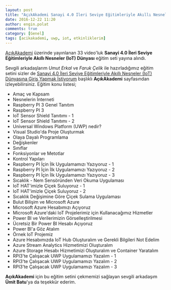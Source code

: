 ```yaml
---
layout: post
title: "AçıkAkademi Sanayi 4.0 İleri Seviye Eğitimleriyle Akıllı Nesneler (IoT) Dünyasına Giriş Yapmak İstiyorum Eğitimi 2016"
date: 2016-12-22 11:20
author: engin.polat
comments: true
category: [Genel]
tags: [acikakademi, uwp, iot, etkinliklerim]
---
```

<a href="http://www.acikakademi.com/" target="_blank">AçıkAkademi</a> üzerinde yayınlanan 33 video'luk **Sanayi 4.0 İleri Seviye Eğitimleriyle Akıllı Nesneler (IoT) Dünyası** eğitim seti yayına alındı.

Sevgili arkadaşlarım *Umut Erkal* ve *Faruk Çelik* ile hazırladığımız eğitim setini sizler de <a href="https://www.acikakademi.com/portal/egitimler/sanayi-4-0.aspx" target="_blank">Sanayi 4.0 İleri Seviye Eğitimleriyle Akıllı Nesneler (IoT) Dünyasına Giriş Yapmak İstiyorum</a> başlıklı **AçıkAkademi** sayfasından izleyebilirsiniz. Eğitim konu listesi;

*   Amaç ve Kapsam
*   Nesnelerin İnterneti
*   Raspberry PI 3 Genel Tanıtım
*   Raspberry PI 3
*   IoT Sensor Shield Tanıtımı - 1
*   IoT Sensor Shield Tanıtımı - 2
*   Universal Windows Platform (UWP) nedir?
*   Visual Studio'da Proje Oluşturmak
*   Olaya Dayalı Programlama
*   Değişkenler
*   Sınıflar
*   Fonksiyonlar ve Metotlar
*   Kontrol Yapıları
*   Raspberry PI İçin İlk Uygulamamızı Yazıyoruz - 1
*   Raspberry PI İçin İlk Uygulamamızı Yazıyoruz - 2
*   Raspberry PI İçin İlk Uygulamamızı Yazıyoruz - 3
*   Sıcaklık - Nem Sensöründen Veri Okuma Uygulaması
*   IoT HAT'imizle Çiçek Suluyoruz - 1
*   IoT HAT'imizle Çiçek Suluyoruz - 2
*   Sıcaklık Değişimine Göre Çiçek Sulama Uygulaması
*   Bulut Bilişim ve Microsoft Azure
*   Microsoft Azure Hesabımızı Açıyoruz
*   Microsoft Azure'daki IoT Projelerimiz için Kullanacağımız Hizmetler
*   Power BI ve Verilerimizin Görselleştirilmesi
*   Ücretsiz Bir Power BI Hesabı Açıyoruz
*   Power BI'a Göz Atalım
*   Örnek IoT Projemiz
*   Azure Hesabımızda IoT Hub Oluşturalım ve Gerekli Bilgileri Not Edelim
*   Azure Stream Analytics Hizmetimizi Oluşturalım
*   Azure Storage Hesabı Hizmetimizi Oluşturalım ve Container Yaratalım
*   RPI3'te Çalışacak UWP Uygulamamızı Yazalım - 1
*   RPI3'te Çalışacak UWP Uygulamamızı Yazalım - 2
*   RPI3'te Çalışacak UWP Uygulamamızı Yazalım - 3

**AçıkAkademi** için bu eğitim setini çekmemizi sağlayan sevgili arkadaşım **Ümit Batu**'ya da teşekkür ederim.